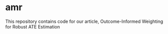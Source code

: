 # amr
This repository contains code for our article, Outcome-Informed Weighting for Robust ATE Estimation
